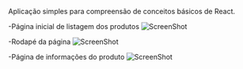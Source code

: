 Aplicação simples para compreensão de conceitos básicos de React.

-Página inicial de listagem dos produtos
![ScreenShot](https://raw.github.com/Rayxan/JsHunt/master/repo-img/JsHunt1.png)

-Rodapé da página
![ScreenShot](https://raw.github.com/Rayxan/JsHunt/master/repo-img/JsHunt2.png)

-Página de informações do produto
![ScreenShot](https://raw.github.com/Rayxan/JsHunt/master/repo-img/JsHunt3.png)
